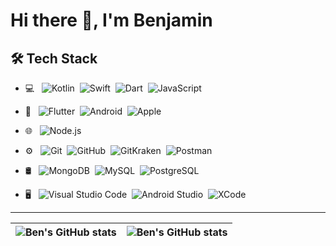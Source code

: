# Hi there 👋, I'm Benjamin



## 🛠&nbsp;Tech Stack
- 💻 &nbsp;
![Kotlin](https://img.shields.io/badge/-Kotlin-ffffff?style=flat&logo=kotlin&logoColor=A020F0)&nbsp;
![Swift](https://img.shields.io/badge/-Swift-ffffff?style=flat&logo=swift&logoColor=FFA500)&nbsp;
![Dart](https://img.shields.io/badge/-Dart-ffffff?style=flat&logo=dart&logoColor=007ACC)&nbsp;
![JavaScript](https://img.shields.io/badge/-JavaScript-ffffff?style=flat&logo=javascript&logoColor=fad63d)&nbsp;

- 📱 &nbsp;
![Flutter](https://img.shields.io/badge/-Flutter-ffffff?style=flat&logo=flutter&logoColor=007ACC)&nbsp;
![Android](https://img.shields.io/badge/-Android-ffffff?style=flat&logo=android&logoColor=007ACC)&nbsp;
![Apple](https://img.shields.io/badge/-Apple-ffffff?style=flat&logo=apple&logoColor=007ACC)&nbsp;
- 🌐 &nbsp;
![Node.js](https://img.shields.io/badge/-Node.js-ffffff?style=flat&logo=node.js)&nbsp;
- ⚙️ &nbsp;
![Git](https://img.shields.io/badge/-Git-ffffff?style=flat&logo=git)&nbsp;
![GitHub](https://img.shields.io/badge/-GitHub-ffffff?style=flat&logo=github&logoColor=000000)&nbsp;
![GitKraken](https://img.shields.io/badge/-GitKraken-ffffff?style=flat&logo=gitkrakenlogoColor=000000)&nbsp;
![Postman](https://img.shields.io/badge/-Postman-ffffff?style=flat&logo=postman)&nbsp;
- 🛢 &nbsp;
![MongoDB](https://shields.io/badge/-MongoDB-ffffff?style=flat&logo=mongodb)&nbsp;
![MySQL](https://shields.io/badge/-MySQL-ffffff?style=flat&logo=mysql)&nbsp;
![PostgreSQL](https://shields.io/badge/-PostgreSQL-ffffff?style=flat&logo=postgresql)&nbsp;
- 🖥 &nbsp;
![Visual Studio Code](https://img.shields.io/badge/-Visual%20Studio%20Code-ffffff?style=flat&logo=visual-studio-code&logoColor=007ACC)&nbsp;
![Android  Studio](https://img.shields.io/badge/-Android%20Studio-ffffff?style=flat&logo=android-studio&logoColor=007ACC)&nbsp;
![XCode](https://img.shields.io/badge/-XCode-ffffff?style=flat&logo=xcode&logoColor=007ACC)&nbsp;





---

| <img align="center" src="https://github-readme-stats.vercel.app/api?username=edivri&show_icons=true&include_all_commits=true&hide_border=true" alt="Ben's GitHub stats" /> | <img align="center" src="https://github-readme-stats.vercel.app/api/top-langs/?username=edivri&langs_count=8&layout=compact&hide_border=true" alt="Ben's GitHub stats" /> |
| ------------- | ------------- |
